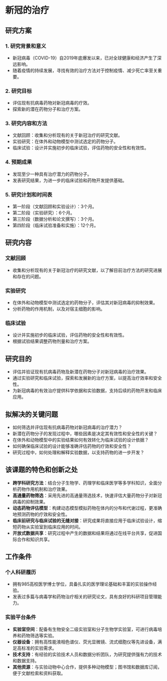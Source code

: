 
# 新冠的治疗

## 研究方案

### 1. 研究背景和意义
- 新冠病毒（COVID-19）自2019年底爆发以来，已对全球健康和经济产生了深远影响。
- 随着疫情的持续发展，寻找有效的治疗方法对于控制疫情、减少死亡率至关重要。

### 2. 研究目标
- 评估现有抗病毒药物对新冠病毒的疗效。
- 探索新的潜在药物分子和治疗方案。

### 3. 研究内容和方法
- 文献回顾：收集和分析现有的关于新冠治疗的研究文献。
- 实验研究：在体外和动物模型中测试选定的药物分子。
- 临床试验：设计并实施初步的临床试验，评估药物的安全性和有效性。

### 4. 预期成果
- 发现至少一种具有治疗潜力的药物分子。
- 发表研究结果，为进一步的临床试验和药物开发提供基础。

### 5. 研究计划和时间表
- 第一阶段（文献回顾和实验设计）：3个月。
- 第二阶段（实验研究）：6个月。
- 第三阶段（数据分析和论文撰写）：3个月。
- 第四阶段（临床试验准备和实施）：12个月。
## 研究内容

### 文献回顾
- 收集和分析现有的关于新冠治疗的研究文献，以了解目前治疗方法的研究进展和存在的问题。

### 实验研究
- 在体外和动物模型中测试选定的药物分子，评估其对新冠病毒的抑制效果。
- 分析药物的作用机制，以及对宿主细胞的影响。

### 临床试验
- 设计并实施初步的临床试验，评估药物的安全性和有效性。
- 根据试验结果调整药物剂量和治疗方案。
## 研究目的

- 评估并验证现有抗病毒药物及新潜在药物分子对新冠病毒的治疗效果。
- 通过实验研究和临床试验，探索和发展新的治疗方案，以提高治疗效率和安全性。
- 为新冠病毒的有效治疗提供科学依据和实验数据，支持后续的药物开发和临床应用。
## 拟解决的关键问题

- 如何筛选并评估现有抗病毒药物对新冠病毒的治疗潜力？
- 新潜在药物分子的发现过程中，哪些因素是决定其有效性和安全性的关键？
- 在体外和动物模型中的实验结果如何有效转化为临床试验的设计依据？
- 如何确保临床试验的设计能够准确评估药物的疗效和安全性？
- 研究过程中，如何处理和解释实验数据，以支持药物的进一步开发？
## 该课题的特色和创新之处

- **跨学科研究方法**：结合分子生物学、药理学和临床医学等多学科知识，全面分析药物作用机制和治疗效果。
- **高通量药物筛选**：采用先进的高通量筛选技术，快速评估大量药物分子对新冠病毒的抑制效果。
- **动态药物评估模型**：构建动态模型模拟药物在体内的分布和代谢过程，更准确地预测药物的疗效和安全性。
- **临床前研究与临床试验的无缝对接**：研究成果将直接应用于临床试验设计，缩短药物从实验室到临床应用的时间。
- **开放式数据共享**：研究过程中产生的数据和结果将通过在线平台共享，促进国际合作和知识共享。
## 工作条件

### 个人科研履历
- 拥有985高校医学博士学位，具备扎实的医学理论基础和丰富的实验操作经验。
- 发表过多篇与病毒学和药物治疗相关的研究论文，具有良好的科研项目管理能力。

### 实验平台条件
- **实验室空间**：配备有生物安全二级实验室和分子生物学实验室，可进行病毒培养和药物筛选等实验。
- **仪器设备**：拥有高性能液相色谱仪、荧光显微镜、流式细胞仪等先进设备，满足高标准的实验需求。
- **技术支持**：有经验的实验技术人员和数据分析团队，为研究提供强有力的技术和数据支持。
- **其他资源**：与实验动物中心合作，提供多种动物模型；图书馆和数据库订阅，便于文献检索和资料获取。
